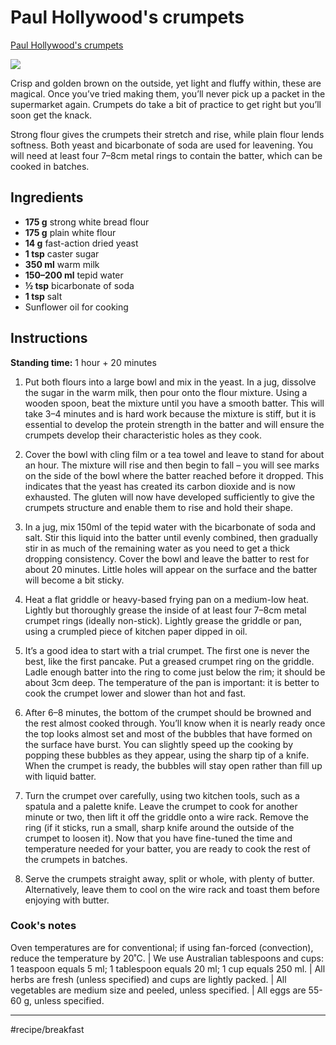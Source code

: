 # Paul Hollywood's crumpets
[Paul Hollywood's crumpets](https://www.sbs.com.au/food/recipes/paul-hollywoods-crumpets)

![](assets/paul-hollywood-crumpets3.jpg)

Crisp and golden brown on the outside, yet light and fluffy within, these are magical. Once you’ve tried making them, you’ll never pick up a packet in the supermarket again. Crumpets do take a bit of practice to get right but you’ll soon get the knack.

Strong flour gives the crumpets their stretch and rise, while plain flour lends softness. Both yeast and bicarbonate of soda are used for leavening. You will need at least four 7–8cm metal rings to contain the batter, which can be cooked in batches.

## Ingredients

* **175 g** strong white bread flour
* **175 g** plain white flour
* **14 g** fast-action dried yeast
* **1 tsp** caster sugar
* **350 ml** warm milk
* **150–200 ml** tepid water
* **½ tsp** bicarbonate of soda
* **1 tsp** salt
* Sunflower oil for cooking

## Instructions
**Standing time:** 1 hour + 20 minutes

1. Put both flours into a large bowl and mix in the yeast. In a jug, dissolve the sugar in the warm milk, then pour onto the flour mixture. Using a wooden spoon, beat the mixture until you have a smooth batter. This will take 3–4 minutes and is hard work because the mixture is stiff, but it is essential to develop the protein strength in the batter and will ensure the crumpets develop their characteristic holes as they cook.

2. Cover the bowl with cling film or a tea towel and leave to stand for about an hour. The mixture will rise and then begin to fall – you will see marks on the side of the bowl where the batter reached before it dropped. This indicates that the yeast has created its carbon dioxide and is now exhausted. The gluten will now have developed sufficiently to give the crumpets structure and enable them to rise and hold their shape.

3. In a jug, mix 150ml of the tepid water with the bicarbonate of soda and salt. Stir this liquid into the batter until evenly combined, then gradually stir in as much of the remaining water as you need to get a thick dropping consistency. Cover the bowl and leave the batter to rest for about 20 minutes. Little holes will appear on the surface and the batter will become a bit sticky.

4. Heat a flat griddle or heavy-based frying pan on a medium-low heat. Lightly but thoroughly grease the inside of at least four 7–8cm metal crumpet rings (ideally non-stick). Lightly grease the griddle or pan, using a crumpled piece of kitchen paper dipped in oil.

5. It’s a good idea to start with a trial crumpet. The first one is never the best, like the first pancake. Put a greased crumpet ring on the griddle. Ladle enough batter into the ring to come just below the rim; it should be about 3cm deep. The temperature of the pan is important: it is better to cook the crumpet lower and slower than hot and fast.

6. After 6–8 minutes, the bottom of the crumpet should be browned and the rest almost cooked through. You’ll know when it is nearly ready once the top looks almost set and most of the bubbles that have formed on the surface have burst. You can slightly speed up the cooking by popping these bubbles as they appear, using the sharp tip of a knife. When the crumpet is ready, the bubbles will stay open rather than fill up with liquid batter.

7. Turn the crumpet over carefully, using two kitchen tools, such as a spatula and a palette knife. Leave the crumpet to cook for another minute or two, then lift it off the griddle onto a wire rack. Remove the ring (if it sticks, run a small, sharp knife around the outside of the crumpet to loosen it). Now that you have fine-tuned the time and temperature needed for your batter, you are ready to cook the rest of the crumpets in batches.

8. Serve the crumpets straight away, split or whole, with plenty of butter. Alternatively, leave them to cool on the wire rack and toast them before enjoying with butter.

### Cook's notes
Oven temperatures are for conventional; if using fan-forced (convection), reduce the temperature by 20˚C. | We use Australian tablespoons and cups: 1 teaspoon equals 5 ml; 1 tablespoon equals 20 ml; 1 cup equals 250 ml. | All herbs are fresh (unless specified) and cups are lightly packed. | All vegetables are medium size and peeled, unless specified. | All eggs are 55-60 g, unless specified.
- - - -
#recipe/breakfast